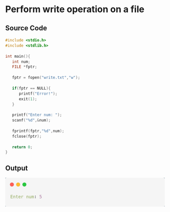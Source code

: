 # Perform write operation  on a file

## Source Code

```c
#include <stdio.h>
#include <stdlib.h>

int main(){
   int num;
   FILE *fptr;
   
   fptr = fopen("write.txt","w");

   if(fptr == NULL){
      printf("Error!");   
      exit(1);             
   }

   printf("Enter num: ");
   scanf("%d",&num);

   fprintf(fptr,"%d",num);
   fclose(fptr);

   return 0;
}
```

## Output

![Write Operation in File](./LR18.png)